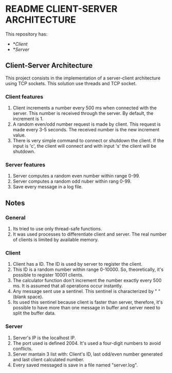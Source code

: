 # README CLIENT-SERVER ARCHITECTURE

This repository has:
* **Client*
* **Server*

## Client-Server Architecture
This project consists in the implementation of a server-client architecture using TCP sockets. This solution use threads and TCP socket.

### Client features
1. Client increments a number every 500 ms when connected with the server. This number is received through the server. By default, the increment is 1.
2. A random even/odd number request is made by client. This request is made every 3-5 seconds.
   The received number is the new increment value.
3. There is very simple command to connect or shutdown the client. If the input is 'c', the client will connect and with input 's' the client will be shutdown.

### Server features
1. Server computes a random even number within range 0-99.
2. Server computes a random odd nuber within rang 0-99.
3. Save every message in a log file.

## Notes

### General
1. Its tried to use only thread-safe functions.
2. It was used processes to differentiate client and server. The real number of clients is limited by available memory.
 
### Client
1. Client has a ID. The ID is used by server to register the client.
2.  This ID is a random number within range 0-10000. So, theoretically, it's possible to register 10001 clients.
3. The calculator function don't increment the number exactly every 500 ms. It is assumed that all operations occur instantly.
4. Any message sent use a sentinel. This sentinel is characterized by " " (blank space).
5. Its used this sentinel because client is faster than server, therefore, it's possible to have more than one message in buffer and server need to split the buffer data.

### Server
1. Server's IP is the localhost IP.
2. The port used is defined 2004. It's used a four-digit numbers to avoid conflicts.
3. Server mantain 3 list with: Client's ID, last odd/even number generated and last client calculated number.
4. Every saved messaged is save in a file named "server.log".
